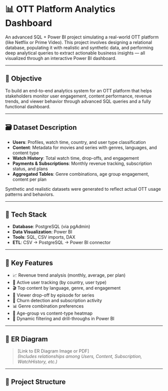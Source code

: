 # 📊 OTT Platform Analytics Dashboard

An advanced SQL + Power BI project simulating a real-world OTT platform (like Netflix or Prime Video). This project involves designing a relational database, populating it with realistic and synthetic data, and performing deep analytical queries to extract actionable business insights — all visualized through an interactive Power BI dashboard.

---

## 🎯 Objective

To build an end-to-end analytics system for an OTT platform that helps stakeholders monitor user engagement, content performance, revenue trends, and viewer behavior through advanced SQL queries and a fully functional dashboard.

---

## 🗃️ Dataset Description

- **Users**: Profiles, watch time, country, and user type classification  
- **Content**: Metadata for movies and series with genres, languages, and content type  
- **Watch History**: Total watch time, drop-offs, and engagement  
- **Payments & Subscriptions**: Monthly revenue tracking, subscription status, and plans  
- **Aggregated Tables**: Genre combinations, age group engagement, content per plan

Synthetic and realistic datasets were generated to reflect actual OTT usage patterns and behaviors.

---

## 🧰 Tech Stack

- **Database**: PostgreSQL (via pgAdmin)  
- **Data Visualization**: Power BI  
- **Tools**: SQL, CSV imports, DAX  
- **ETL**: CSV → PostgreSQL → Power BI connector  

---

## 📌 Key Features

- 📈 Revenue trend analysis (monthly, average, per plan)
- 👥 Active user tracking (by country, user type)
- 🎬 Top content by language, genre, and engagement
- 🧠 Viewer drop-off by episode for series
- 🔄 Churn detection and subscription activity
- 📊 Genre combination preferences
- 🧒 Age-group vs content-type heatmap
- 📌 Dynamic filtering and drill-throughs in Power BI

---

## 📎 ER Diagram

> [Link to ER Diagram Image or PDF]  
> *(Includes relationships among Users, Content, Subscription, WatchHistory, etc.)*

---

## 📂 Project Structure

